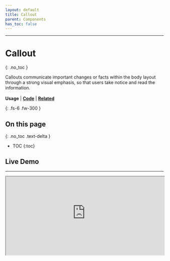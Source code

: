 ```yaml
---
layout: default
title: Callout
parent: Components
has_toc: false
---
```



---
# Callout
{: .no_toc }

Callouts communicate important changes or facts within the body layout through a strong visual emphasis, so that users take notice and read the information.
<br><br>
**Usage** | [**Code**](https://twjeffery.github.io/DIO-test-2/design_system/components/callout-code/) | [**Related**](https://twjeffery.github.io/DIO-test-2/design_system/components/callout-related/)


{: .fs-6 .fw-300 }

## On this page
{: .no_toc .text-delta }

- TOC
{:toc}


## Live Demo
---

<div class="code-example" html="1">

<div>
<iframe
  width="100%"
  height="250"
src="https://ui-components.alpha.alberta.ca/react/iframe.html?id=react-components-callout--variants" markdown="block" />
</div>

</div>


```
<GoACallout
  type="'important || 'information' || 'event' || 'emergency' || 'success'"
  title="Callout Title"
  content="Information to the user goes in the content"
/>
```



[**Angular**]() | [**React**]() | [**Vue**]() | [**Web components**]()
<br><br>


<br>

## Content
---
Callout banners should communicate one piece of crucial information pertaining to the topic.

A callout banner must be relevant to the header or section to which it corresponds. In terms of importance within the section, it takes priority over any other paragraph under the header. If there is additional information that is not in the corresponding section, or is on another page, do use a link.

### Container Text
{: .no_toc }
At minimum, body text is required. There may be an optional header.
<br><br>

![image infos](../../../assets/images/callout-do-1.png)
![image infos](../../../assets/images/callout-dont-1.png)
![image infos](../../../assets/images/callout-dont-2.png)
![image infos](../../../assets/images/callout-dont-3.png)

<br><br>
## Variants
---
Each calllout variant has a particular use case and its design communicates it's function to the user. It is therefore very important that the different variants are implemented consistently across products, so that they communicate consistently.
<br><br>

![image infos](../../../assets/images/callout-variants.png)


| Variant      | Purpose           |
|:-------------|:------------------|
| Information           | Information callouts are used to communicate non-urgent information. |
| Event | Event callouts are used to communicate information about upcoming and scheduled events.   |
| Important          | Important callouts are used to communicate non-emergency but still important messages to a user.      |
| Emergency           | Emergency callouts are used to alert the user to only the most important pieces of information. They can also be used to alert the user to system errors. |
| Success          | Success callouts are used to inform the user of a positive status change to a performed action. |

<br>
<br>

## Positioning
---
Callout banners should be the full width of the content space they are placed in, with a maximum width of 700px.

Callouts banners have a bottom margin of 28px.
<br><br>

![image infos](../../../assets/images/callout-dont-4.png)

<br>
<br>
## Anatomy
---
![image infos](../../../assets/images/callout-anatomy.png)

<br>
<br>

## Feedback
---
Help improve this page. To help make sure that this page is useful, relevant and up to date, you can share your research or feedback on [Github](https://github.com/GovAlta/ui-components/issues/158) or propose a change below using _Edit this page on Github._
